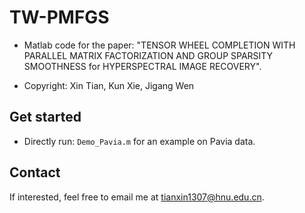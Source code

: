 # TW-PMFGS
- Matlab code for the paper: "TENSOR WHEEL COMPLETION WITH PARALLEL MATRIX FACTORIZATION AND GROUP SPARSITY SMOOTHNESS for HYPERSPECTRAL IMAGE RECOVERY".

- Copyright: Xin Tian, Kun Xie, Jigang Wen


## Get started
- Directly run: ``Demo_Pavia.m`` for an example on Pavia data.


## Contact
If interested, feel free to email me at <tianxin1307@hnu.edu.cn>.
